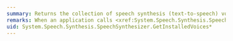 ```yaml
---
summary: Returns the collection of speech synthesis (text-to-speech) voices that are currently installed on the system.
remarks: When an application calls <xref:System.Speech.Synthesis.SpeechSynthesizer.GetInstalledVoices%2A>, the method verifies that each of the voices (engines for text-to-speech) it finds in the registry meets certain minimum criteria. For any voice that fails verification, <xref:System.Speech.Synthesis.SpeechSynthesizer.GetInstalledVoices%2A> sets its <xref:System.Speech.Synthesis.InstalledVoice.Enabled%2A> property to `False`. An application cannot select a voice whose <xref:System.Speech.Synthesis.InstalledVoice.Enabled%2A> property is `False`. Typically, applications will not set a voice’s <xref:System.Speech.Synthesis.InstalledVoice.Enabled%2A> property.
uid: System.Speech.Synthesis.SpeechSynthesizer.GetInstalledVoices*
---
```

